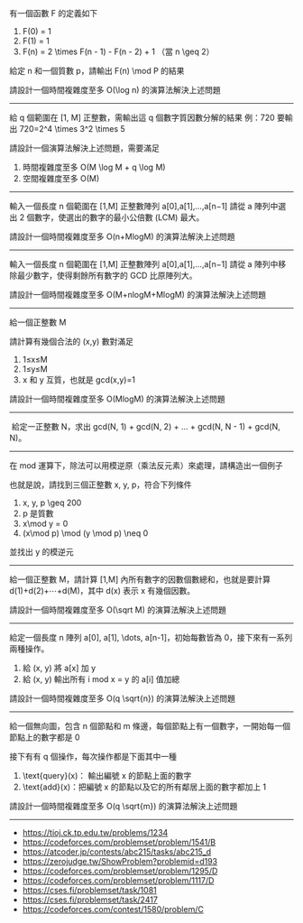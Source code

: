 有一個函數 F 的定義如下

1. F(0) = 1
2. F(1) = 1
3. F(n) = 2 \times F(n - 1) - F(n - 2) + 1 （當 n \geq 2）

給定 n 和一個質數 p，請輸出 F(n) \mod P 的結果

請設計一個時間複雜度至多 O(\log n) 的演算法解決上述問題

---

給 q 個範圍在 [1, M] 正整數，需輸出這 q 個數字質因數分解的結果
例：720 要輸出 720=2^4 \times 3^2 \times 5

請設計一個演算法解決上述問題，需要滿足

1. 時間複雜度至多 O(M \log M + q \log M)
2. 空間複雜度至多 O(M)

---

輸入一個長度 n 個範圍在 [1,M] 正整數陣列 a[0],a[1],…,a[n−1]
請從 a 陣列中選出 2 個數字，使選出的數字的最小公倍數 (LCM) 最大。

請設計一個時間複雜度至多 O(n+MlogM) 的演算法解決上述問題

---

輸入一個長度 n 個範圍在 [1,M] 正整數陣列 a[0],a[1],…,a[n−1]
請從 a 陣列中移除最少數字，使得剩餘所有數字的 GCD 比原陣列大。

請設計一個時間複雜度至多 O(M+nlogM+MlogM) 的演算法解決上述問題

---

給一個正整數 M

請計算有幾個合法的 (x,y) 數對滿足

1. 1≤x≤M
2. 1≤y≤M
3. x 和 y 互質，也就是 gcd(x,y)=1

請設計一個時間複雜度至多 O(MlogM) 的演算法解決上述問題

---

​	給定一正整數 N，求出 gcd(N, 1) + gcd(N, 2) + ... + gcd(N, N - 1) + gcd(N, N)。

---

在 mod 運算下，除法可以用模逆原（乘法反元素）來處理，請構造出一個例子

也就是說，請找到三個正整數 x, y, p，符合下列條件

1. x, y, p \geq 200
2. p 是質數
3. x\mod y = 0
4. (x\mod p) \mod (y \mod p) \neq 0

並找出 y 的模逆元

---

給一個正整數 M，請計算 [1,M] 內所有數字的因數個數總和，也就是要計算 d(1)+d(2)+⋯+d(M)，其中 d(x) 表示 x 有幾個因數。

請設計一個時間複雜度至多 O(\sqrt M) 的演算法解決上述問題

---

給定一個長度 n 陣列 a[0], a[1], \dots, a[n-1]，初始每數皆為 0，接下來有一系列兩種操作。

1. 給 (x, y) 將 a[x] 加 y
2. 給 (x, y) 輸出所有 i mod x = y 的 a[i] 值加總

請設計一個時間複雜度至多 O(q \sqrt{n}) 的演算法解決上述問題

---

給一個無向圖，包含 n 個節點和 m 條邊，每個節點上有一個數字，一開始每一個節點上的數字都是 0

接下有有 q 個操作，每次操作都是下面其中一種

1. \text{query}(x)： 輸出編號 x 的節點上面的數字
2. \text{add}(x)：把編號 x 的節點以及它的所有鄰居上面的數字都加上 1

請設計一個時間複雜度至多 O(q \sqrt{m}) 的演算法解決上述問題

---

- https://tioj.ck.tp.edu.tw/problems/1234
- https://codeforces.com/problemset/problem/1541/B
- https://atcoder.jp/contests/abc215/tasks/abc215_d
- https://zerojudge.tw/ShowProblem?problemid=d193
- https://codeforces.com/problemset/problem/1295/D
- https://codeforces.com/problemset/problem/1117/D
- https://cses.fi/problemset/task/1081
- https://cses.fi/problemset/task/2417
- https://codeforces.com/contest/1580/problem/C

